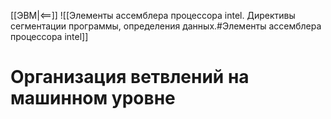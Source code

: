 [[ЭВМ|<==]]
![[Элементы ассемблера процессора intel. Директивы сегментации программы, определения данных.#Элементы ассемблера процессора intel]]
# Организация ветвлений на машинном уровне
